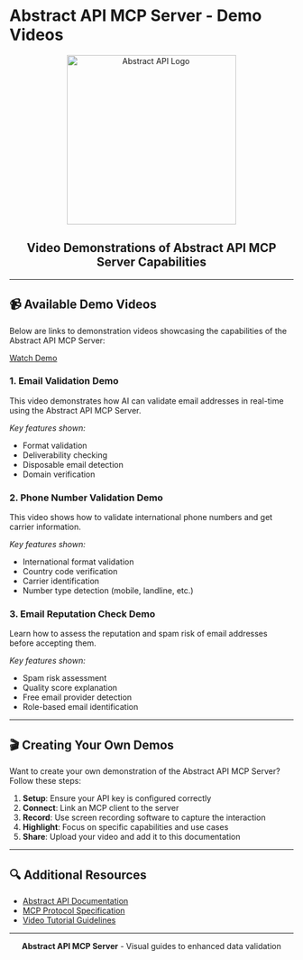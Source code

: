 # Abstract API MCP Server - Demo Videos

<div align="center">
    <img src="https://www.abstractapi.com/static/social-card.png" width="300" alt="Abstract API Logo">
    <h2>Video Demonstrations of Abstract API MCP Server Capabilities</h2>
</div>

---

## 📹 Available Demo Videos

Below are links to demonstration videos showcasing the capabilities of the Abstract API MCP Server:

[Watch Demo](https://drive.google.com/drive/folders/1-pToazayxg1M2_B9copLIS518B5864c5?usp=drive_link)

### 1. Email Validation Demo

This video demonstrates how AI can validate email addresses in real-time using the Abstract API MCP Server.

*Key features shown:*
- Format validation
- Deliverability checking
- Disposable email detection
- Domain verification

### 2. Phone Number Validation Demo

This video shows how to validate international phone numbers and get carrier information.

*Key features shown:*
- International format validation
- Country code verification
- Carrier identification
- Number type detection (mobile, landline, etc.)

### 3. Email Reputation Check Demo

Learn how to assess the reputation and spam risk of email addresses before accepting them.

*Key features shown:*
- Spam risk assessment
- Quality score explanation
- Free email provider detection
- Role-based email identification

---

## 🎬 Creating Your Own Demos

Want to create your own demonstration of the Abstract API MCP Server? Follow these steps:

1. **Setup**: Ensure your API key is configured correctly
2. **Connect**: Link an MCP client to the server
3. **Record**: Use screen recording software to capture the interaction
4. **Highlight**: Focus on specific capabilities and use cases
5. **Share**: Upload your video and add it to this documentation

---

## 🔍 Additional Resources

- [Abstract API Documentation](https://www.abstractapi.com/api/email-verification-validation-api)
- [MCP Protocol Specification](https://docs.anthropic.com/claude/reference/model-context-protocol)
- [Video Tutorial Guidelines](https://example.com/video-guidelines)

---

<div align="center">
    <p><strong>Abstract API MCP Server</strong> - Visual guides to enhanced data validation</p>
</div>
